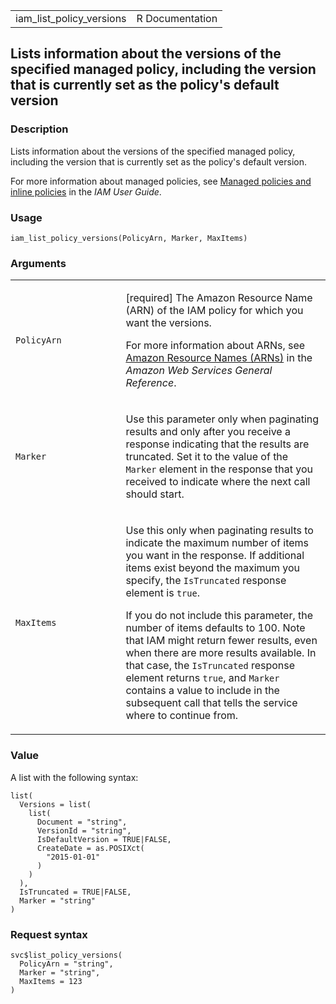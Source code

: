 <table style="width: 100%;">
<tbody>
<tr class="odd">
<td>iam_list_policy_versions</td>
<td style="text-align: right;">R Documentation</td>
</tr>
</tbody>
</table>

## Lists information about the versions of the specified managed policy, including the version that is currently set as the policy's default version

### Description

Lists information about the versions of the specified managed policy,
including the version that is currently set as the policy's default
version.

For more information about managed policies, see [Managed policies and
inline
policies](https://docs.aws.amazon.com/IAM/latest/UserGuide/access_policies_managed-vs-inline.html)
in the *IAM User Guide*.

### Usage

    iam_list_policy_versions(PolicyArn, Marker, MaxItems)

### Arguments

<table>
<colgroup>
<col style="width: 35%" />
<col style="width: 65%" />
</colgroup>
<tbody>
<tr class="odd">
<td><code
id="iam_list_policy_versions_:_PolicyArn">PolicyArn</code></td>
<td><p>[required] The Amazon Resource Name (ARN) of the IAM policy for
which you want the versions.</p>
<p>For more information about ARNs, see <a
href="https://docs.aws.amazon.com/IAM/latest/UserGuide/reference-arns.html">Amazon
Resource Names (ARNs)</a> in the <em>Amazon Web Services General
Reference</em>.</p></td>
</tr>
<tr class="even">
<td><code id="iam_list_policy_versions_:_Marker">Marker</code></td>
<td><p>Use this parameter only when paginating results and only after
you receive a response indicating that the results are truncated. Set it
to the value of the <code>Marker</code> element in the response that you
received to indicate where the next call should start.</p></td>
</tr>
<tr class="odd">
<td><code id="iam_list_policy_versions_:_MaxItems">MaxItems</code></td>
<td><p>Use this only when paginating results to indicate the maximum
number of items you want in the response. If additional items exist
beyond the maximum you specify, the <code>IsTruncated</code> response
element is <code>true</code>.</p>
<p>If you do not include this parameter, the number of items defaults to
100. Note that IAM might return fewer results, even when there are more
results available. In that case, the <code>IsTruncated</code> response
element returns <code>true</code>, and <code>Marker</code> contains a
value to include in the subsequent call that tells the service where to
continue from.</p></td>
</tr>
</tbody>
</table>

### Value

A list with the following syntax:

    list(
      Versions = list(
        list(
          Document = "string",
          VersionId = "string",
          IsDefaultVersion = TRUE|FALSE,
          CreateDate = as.POSIXct(
            "2015-01-01"
          )
        )
      ),
      IsTruncated = TRUE|FALSE,
      Marker = "string"
    )

### Request syntax

    svc$list_policy_versions(
      PolicyArn = "string",
      Marker = "string",
      MaxItems = 123
    )
